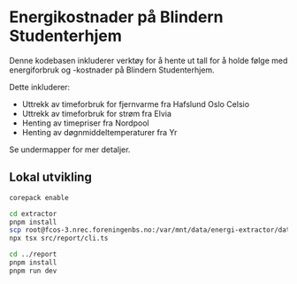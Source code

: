 # Energikostnader på Blindern Studenterhjem

Denne kodebasen inkluderer verktøy for å hente ut tall for å holde følge
med energiforbruk og -kostnader på Blindern Studenterhjem.

Dette inkluderer:

- Uttrekk av timeforbruk for fjernvarme fra Hafslund Oslo Celsio
- Uttrekk av timeforbruk for strøm fra Elvia
- Henting av timepriser fra Nordpool
- Henting av døgnmiddeltemperaturer fra Yr

Se undermapper for mer detaljer.

## Lokal utvikling

```bash
corepack enable

cd extractor
pnpm install
scp root@fcos-3.nrec.foreningenbs.no:/var/mnt/data/energi-extractor/data.json data.json
npx tsx src/report/cli.ts

cd ../report
pnpm install
pnpm run dev
```
